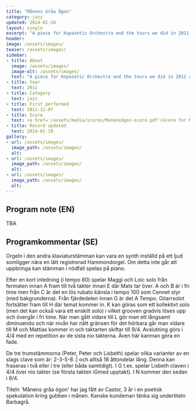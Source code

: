 ```yaml
---
title: "Månens Gråa Ögon"
category: jazz
updated: 2014-01-10
layout: single
excerpt: "A piece for Kopasetic Orchestra and the tours we did in 2011 and 2012."
header: 
image: /assets/images/
teaser: /assets/images/
sidebar:
- title: About
  image: /assets/images/
  image-alt: /assets/images/
  text: "A piece for Kopasetic Orchestra and the tours we did in 2011 and 2012."
- title: Year
  text: 2011
- title: Category
  text: jazz
- title: First performed
  text: 2011-12-07
- title: Score
  text: <a href='/assets/media/scores/ManensOgon-score.pdf'>Score for Månens Gråa Ögon</a>
- title: Record updated
  text: 2014-01-10
gallery:
- url: /assets/images/
  image_path: /assets/images/
  alt: 
- url: /assets/images/
  image_path: /assets/images/
  alt: 
- url: /assets/images/
  image_path: /assets/images/
  alt: 
---
```

<h2>Program note (EN)</h2>
TBA

<h2>Programkommentar (SE)</h2>
Orgeln i den andra klaviaturstämman kan vara en synth inställd på ett ljud somligger nära en lätt
registrerad Hammondorgel. Om detta inte går att uppbringa kan stämman i nödfall spelas på
piano.




Efter en kort inledning (i tempo 80) spelar Maggi och Loic solo från fermaten innan A fram till två
takter innan E där Mats tar över. A och B är i fri time men från C är det en lös rubato känsla i tempo
100 som Cennet styr (med bakgrunderna). Från fjärdedelen innan G är det A Tempo. Gitarrsolot
fortsätter fram till H där temat kommer in. K kan göras som ett kollektivt solo (men det kan också
vara ett enskilt solo) i vilket grooven gradvis löses upp och övergår i fri time. När man gått vidare
till L gör man ett långsamt diminuendo och när nivån har nått gränsen för det hörbara går man
vidare till M och Mattias kommer in och taktarten skiftar till 9/4. Avslutning görs i 4/4 med en
repetition av de sista nio takterna. Även här kanman göra en fade.




De tre trumstämmorna (Peter, Peter och Lisbeth) spelar olika varianter av en slags clave som är:
2-3-5-8 :| och alltså 18 åttondelar lång. Denna kan fraseras i två eller i tre (eller båda samtidigt). I
G t.ex. spelar Lisbeth claven i 4/4 över nio takter (se första takten iGmed upptakt). I N kommer
den sedan i 9/4.




Titeln `Månens gråa ögon' har jag fått av Castor, 3 år i en poetisk spekulation kring gubben i
månen. Kanske kundeman tänka sig undertiteln Barbagrå.



